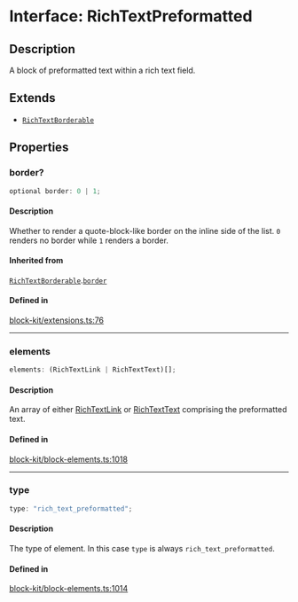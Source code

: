 # Interface: RichTextPreformatted

## Description

A block of preformatted text within a rich text field.

## Extends

- [`RichTextBorderable`](RichTextBorderable.md)

## Properties

### border?

```ts
optional border: 0 | 1;
```

#### Description

Whether to render a quote-block-like border on the inline side of the list. `0` renders no border
while `1` renders a border.

#### Inherited from

[`RichTextBorderable`](RichTextBorderable.md).[`border`](RichTextBorderable.md#border)

#### Defined in

[block-kit/extensions.ts:76](https://github.com/slackapi/node-slack-sdk/blob/main/packages/types/src/block-kit/extensions.ts#L76)

***

### elements

```ts
elements: (RichTextLink | RichTextText)[];
```

#### Description

An array of either [RichTextLink](RichTextLink.md) or [RichTextText](RichTextText.md) comprising the preformatted text.

#### Defined in

[block-kit/block-elements.ts:1018](https://github.com/slackapi/node-slack-sdk/blob/main/packages/types/src/block-kit/block-elements.ts#L1018)

***

### type

```ts
type: "rich_text_preformatted";
```

#### Description

The type of element. In this case `type` is always `rich_text_preformatted`.

#### Defined in

[block-kit/block-elements.ts:1014](https://github.com/slackapi/node-slack-sdk/blob/main/packages/types/src/block-kit/block-elements.ts#L1014)
